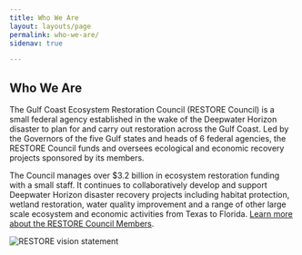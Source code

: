 ```yaml
---
title: Who We Are
layout: layouts/page
permalink: who-we-are/
sidenav: true

---
```

## Who We Are

The Gulf Coast Ecosystem Restoration Council (RESTORE Council) is a small federal agency established in the wake of the Deepwater Horizon disaster to plan for and carry out restoration across the Gulf Coast. Led by the Governors of the five Gulf states and heads of 6 federal agencies, the RESTORE Council funds and oversees ecological and economic recovery projects sponsored by its members.

The Council manages over $3.2 billion in ecosystem restoration funding with a small staff. It continues to collaboratively develop and support Deepwater Horizon disaster recovery projects including habitat protection, wetland restoration, water quality improvement and a range of other large scale ecosystem and economic activities from Texas to Florida. [Learn more about the RESTORE Council Members](/people/council-members).

![RESTORE vision statement](/sites/default/files/styles/full_width/public/2025-03/Updated%20Vision%20Statement%20v2.jpg?itok=trE2PhU3)